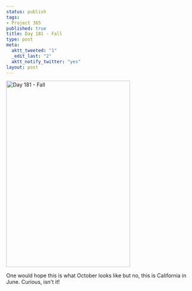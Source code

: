 ```yaml
--- 
status: publish
tags: 
- Project 365
published: true
title: Day 181 - Fall
type: post
meta: 
  aktt_tweeted: "1"
  _edit_last: "2"
  aktt_notify_twitter: "yes"
layout: post
---
```

<a href="http://www.flickr.com/photos/freeed/5889377331/" title="Day 181 - Fall by Fred​, on Flickr"><img src="http://farm7.static.flickr.com/6016/5889377331_ddc8944d7e.jpg" width="333" height="500" alt="Day 181 - Fall"/></a>

One would hope this is what October looks like but no, this is California in June. Curious, isn't it!
